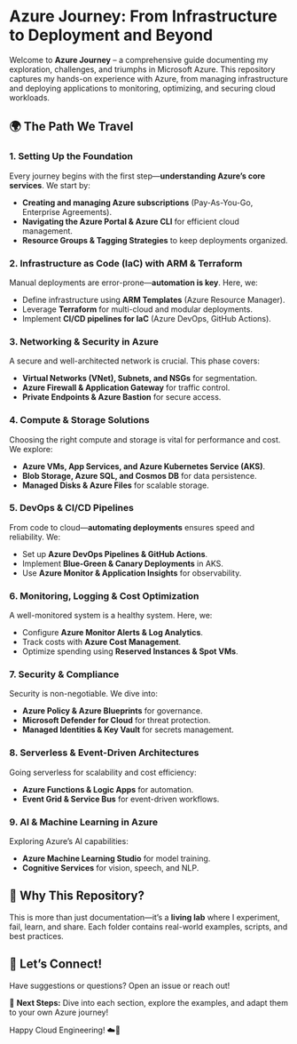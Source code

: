 # Azure Journey: From Infrastructure to Deployment and Beyond  

Welcome to **Azure Journey** – a comprehensive guide documenting my exploration, challenges, and triumphs in Microsoft Azure. This repository captures my hands-on experience with Azure, from managing infrastructure and deploying applications to monitoring, optimizing, and securing cloud workloads.  

## 🌍 The Path We Travel  

### 1. **Setting Up the Foundation**  
Every journey begins with the first step—**understanding Azure’s core services**. We start by:  
- **Creating and managing Azure subscriptions** (Pay-As-You-Go, Enterprise Agreements).  
- **Navigating the Azure Portal & Azure CLI** for efficient cloud management.  
- **Resource Groups & Tagging Strategies** to keep deployments organized.   

### 2. **Infrastructure as Code (IaC) with ARM & Terraform**  
Manual deployments are error-prone—**automation is key**. Here, we:  
- Define infrastructure using **ARM Templates** (Azure Resource Manager).  
- Leverage **Terraform** for multi-cloud and modular deployments.  
- Implement **CI/CD pipelines for IaC** (Azure DevOps, GitHub Actions).    

### 3. **Networking & Security in Azure**  
A secure and well-architected network is crucial. This phase covers:  
- **Virtual Networks (VNet), Subnets, and NSGs** for segmentation.  
- **Azure Firewall & Application Gateway** for traffic control.  
- **Private Endpoints & Azure Bastion** for secure access.    

### 4. **Compute & Storage Solutions**  
Choosing the right compute and storage is vital for performance and cost. We explore:  
- **Azure VMs, App Services, and Azure Kubernetes Service (AKS)**.  
- **Blob Storage, Azure SQL, and Cosmos DB** for data persistence.  
- **Managed Disks & Azure Files** for scalable storage.   

### 5. **DevOps & CI/CD Pipelines**  
From code to cloud—**automating deployments** ensures speed and reliability. We:  
- Set up **Azure DevOps Pipelines & GitHub Actions**.  
- Implement **Blue-Green & Canary Deployments** in AKS.  
- Use **Azure Monitor & Application Insights** for observability.    

### 6. **Monitoring, Logging & Cost Optimization**  
A well-monitored system is a healthy system. Here, we:  
- Configure **Azure Monitor Alerts & Log Analytics**.  
- Track costs with **Azure Cost Management**.  
- Optimize spending using **Reserved Instances & Spot VMs**.    

### 7. **Security & Compliance**  
Security is non-negotiable. We dive into:  
- **Azure Policy & Azure Blueprints** for governance.  
- **Microsoft Defender for Cloud** for threat protection.  
- **Managed Identities & Key Vault** for secrets management.  

### 8. **Serverless & Event-Driven Architectures**  
Going serverless for scalability and cost efficiency:  
- **Azure Functions & Logic Apps** for automation.  
- **Event Grid & Service Bus** for event-driven workflows.   

### 9. **AI & Machine Learning in Azure**  
Exploring Azure’s AI capabilities:  
- **Azure Machine Learning Studio** for model training.  
- **Cognitive Services** for vision, speech, and NLP.  

## 🚀 Why This Repository?  
This is more than just documentation—it’s a **living lab** where I experiment, fail, learn, and share. Each folder contains real-world examples, scripts, and best practices.  

## 🔗 Let’s Connect!  
Have suggestions or questions? Open an issue or reach out!  

📌 **Next Steps:** Dive into each section, explore the examples, and adapt them to your own Azure journey!  

Happy Cloud Engineering! ☁️🚀  
